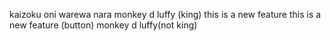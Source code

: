  kaizoku oni warewa nara
 monkey d luffy (king)
 this is a new feature
 this is a new feature (button)
 monkey d luffy(not king)

